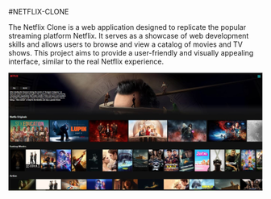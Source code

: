 
#NETFLIX-CLONE


The Netflix Clone is a web application designed to replicate the popular streaming platform Netflix. It serves as a showcase of web development skills and allows users to browse and view a catalog of movies and TV shows. This project aims to provide a user-friendly and visually appealing interface, similar to the real Netflix experience.


![Alt Netflix](https://github.com/sajidhussaint/Netflix-Clone/blob/master/netflix.JPG)


